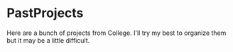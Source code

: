 # PastProjects
Here are a bunch of projects from College. I'll try my best to organize them but it may be a little difficult.
